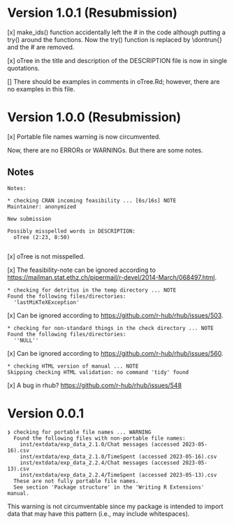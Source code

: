 # Version 1.0.1 (Resubmission)

[x] make_ids() function accidentally left the # in the code although putting a try() around the functions. 
Now the try() function is replaced by \dontrun{} and the # are removed. 

[x] oTree in the title and description of the DESCRIPTION file is now in single quotations. 

[] There should be examples in comments in oTree.Rd; however, there are no examples in this file. 


# Version 1.0.0 (Resubmission)

[x] Portable file names warning is now circumvented.

Now, there are no ERRORs or WARNINGs. But there are some notes.


## Notes 

```
Notes:

* checking CRAN incoming feasibility ... [6s/16s] NOTE
Maintainer: anonymized

New submission

Possibly misspelled words in DESCRIPTION:
  oTree (2:23, 8:50)
  
```
[x] oTree is not misspelled.

[x] The feasibility-note can be ignored according to https://mailman.stat.ethz.ch/pipermail/r-devel/2014-March/068497.html.

```
* checking for detritus in the temp directory ... NOTE
Found the following files/directories:
  'lastMiKTeXException'
```
[x] Can be ignored according to https://github.com/r-hub/rhub/issues/503. 

```
* checking for non-standard things in the check directory ... NOTE
Found the following files/directories:
  ''NULL''
```
[x] Can be ignored according to https://github.com/r-hub/rhub/issues/560.

```
* checking HTML version of manual ... NOTE
Skipping checking HTML validation: no command 'tidy' found
```
[x] A bug in rhub? https://github.com/r-hub/rhub/issues/548

# Version 0.0.1 

```
❯ checking for portable file names ... WARNING
  Found the following files with non-portable file names:
    inst/extdata/exp_data_2.1.0/Chat messages (accessed 2023-05-16).csv
    inst/extdata/exp_data_2.1.0/TimeSpent (accessed 2023-05-16).csv
    inst/extdata/exp_data_2.2.4/Chat messages (accessed 2023-05-13).csv
    inst/extdata/exp_data_2.2.4/TimeSpent (accessed 2023-05-13).csv
  These are not fully portable file names.
  See section 'Package structure' in the 'Writing R Extensions' manual.
```

This warning is not circumventable since my package is intended to import
data that may have this pattern (i.e., may include whitespaces).
